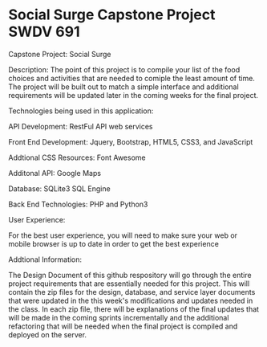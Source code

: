 # Social Surge Capstone Project SWDV 691
Capstone Project: Social Surge

Description: 
The point of this project is to compile your list of the food choices and activities that are needed to comiple the least amount of time.  The project will be built out to match a simple interface and additional requirements will be updated later in the coming weeks for the final project. 

Technologies being used in this application:

API Development: RestFul API web services

Front End Development: Jquery, Bootstrap, HTML5, CSS3, and JavaScript

Addtional CSS Resources: Font Awesome 

Additonal API: Google Maps 

Database: SQLite3 SQL Engine

Back End Technologies: PHP and Python3

User Experience:

For the best user experience, you will need to make sure your web or mobile browser is up to date in order to get the best experience

Addtional Information:

The Design Document of this github respository will go through the entire project requirements that are essentially needed for this project.  This will contain the zip files for the design, database, and service layer documents that were updated in the this week's modifications and updates needed in the class.  In each zip file, there will be explanations of the final updates that will be made in the coming sprints incrementally and the additional refactoring that will be needed when the final project is compiled and deployed on the server.






















